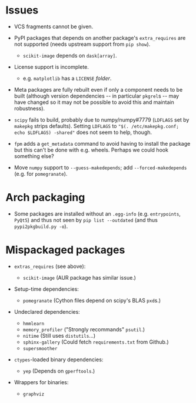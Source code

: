 Issues
======

- VCS fragments cannot be given.

- PyPI packages that depends on another package's `extra_requires` are not
  supported (needs upstream support from `pip show`).
    - `scikit-image` depends on `dask[array]`.

- License support is incomplete.
    - e.g. `matplotlib` has a `LICENSE` *folder*.

- Meta packages are fully rebuilt even if only a component needs to be built
  (although version dependencies -- in particular `pkgrel`s -- may have changed
  so it may not be possible to avoid this and maintain robustness).

- `scipy` fails to build, probably due to numpy/numpy#7779 (`LDFLAGS` set by
  `makepkg` strips defaults).  Setting `LDFLAGS` to `"$(. /etc/makepkg.conf;
  echo $LDFLAGS) -shared"` does not seem to help, though.

- `fpm` adds a `get_metadata` command to avoid having to install the package
  but this can't be done with e.g. wheels.  Perhaps we could hook something
  else?

- Move `numpy` support to `--guess-makedepends`; add `--forced-makedepends`
  (e.g. for `pomegranate`).

Arch packaging
==============

- Some packages are installed without an `.egg-info` (e.g. `entrypoints`,
  `PyQt5`) and thus not seen by `pip list --outdated` (and thus
  `pypi2pkgbuild.py -o`).

Mispackaged packages
====================

- `extras_requires` (see above):
    - `scikit-image` (AUR package has similar issue.)

- Setup-time dependencies:
    - `pomegranate` (Cython files depend on scipy's BLAS `pxd`s.)

- Undeclared dependencies:
    - `hmmlearn`
    - `memory_profiler` ("Strongly recommands" `psutil`.)
    - `nitime` (Still uses `distutils`...)
    - `sphinx-gallery` (Could fetch `requirements.txt` from Github.)
    - `supersmoother`

- `ctypes`-loaded binary dependencies:
    - `yep` (Depends on `gperftools`.)

- Wrappers for binaries:
    - `graphviz`
